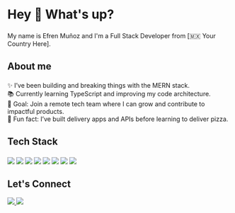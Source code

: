 <h1 align="left">Hey 👋 What's up?</h1>

###

<p align="left">My name is Efren Muñoz and I'm a Full Stack Developer from [🇲🇽 Your Country Here].</p>

###

<h2 align="left">About me</h2>

###

<p align="left">
✨ I’ve been building and breaking things with the MERN stack.<br>
📚 Currently learning TypeScript and improving my code architecture.<br>
🎯 Goal: Join a remote tech team where I can grow and contribute to impactful products.<br>
🎲 Fun fact: I’ve built delivery apps and APIs before learning to deliver pizza.
</p>

###

<h2 align="left">Tech Stack</h2>

###

<p align="left">
  <img src="https://img.shields.io/badge/JavaScript-F7DF1E?logo=javascript&logoColor=000&style=for-the-badge" />
  <img src="https://img.shields.io/badge/TypeScript-3178C6?logo=typescript&logoColor=fff&style=for-the-badge" />
  <img src="https://img.shields.io/badge/React-61DAFB?logo=react&logoColor=000&style=for-the-badge" />
  <img src="https://img.shields.io/badge/Node.js-339933?logo=node.js&logoColor=fff&style=for-the-badge" />
  <img src="https://img.shields.io/badge/Express-000000?logo=express&logoColor=fff&style=for-the-badge" />
  <img src="https://img.shields.io/badge/MongoDB-47A248?logo=mongodb&logoColor=fff&style=for-the-badge" />
  <img src="https://img.shields.io/badge/Git-F05032?logo=git&logoColor=fff&style=for-the-badge" />
  <img src="https://img.shields.io/badge/Tailwind%20CSS-38B2AC?logo=tailwind-css&logoColor=fff&style=for-the-badge" />
</p>

###

<h2 align="left">Let's Connect</h2>

<p align="left">
  <a href="[https://www.linkedin.com/in/efren-david-cano-mu%C3%B1oz/]()" target="_blank">
    <img src="https://img.shields.io/badge/LinkedIn-0A66C2?logo=linkedin&logoColor=white&style=for-the-badge" />
  </a>
  <a href="mailto:efrendavid288@gmail.com" target="_blank">
    <img src="https://img.shields.io/badge/Gmail-D14836?logo=gmail&logoColor=white&style=for-the-badge" />
  </a>
</p>

